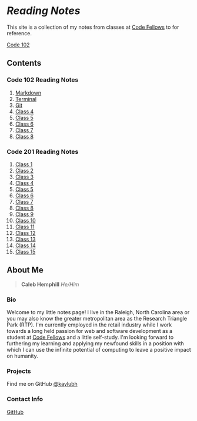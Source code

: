 # ***Reading Notes***

This site is a collection of my notes from classes at [Code Fellows](https://www.codefellows.org/) to for reference.

[Code 102](#code-102-reading-notes)

## Contents

### Code 102 Reading Notes

1. [Markdown](/code-102/class-01.md)
2. [Terminal](/code-102/class-02.md)
3. [Git](/code-102/class-03.md)
4. [Class 4](/code-102/class-04.md)
5. [Class 5](/code-102/class-05.md)
6. [Class 6](/code-102/class-06.md)
7. [Class 7](/code-102/class-07.md)
8. [Class 8](/code-102/class-08.md)

### Code 201 Reading Notes

1. [Class 1](/code-102/class-01.md)
2. [Class 2](/code-102/class-02.md)
3. [Class 3](/code-102/class-03.md)
4. [Class 4](/code-102/class-04.md)
5. [Class 5](/code-102/class-05.md)
6. [Class 6](/code-102/class-06.md)
7. [Class 7](/code-102/class-07.md)
8. [Class 8](/code-102/class-08.md)
9. [Class 9](/code-102/class-09.md)
10. [Class 10](/code-102/class-10.md)
11. [Class 11](/code-102/class-11.md)
12. [Class 12](/code-102/class-12.md)
13. [Class 13](/code-102/class-13.md)
14. [Class 14](/code-102/class-14.md)
15. [Class 15](/code-102/class-15.md)

## **About Me**

> **Caleb Hemphill**
*He/Him*

### Bio

Welcome to my little notes page! I live in the Raleigh, North Carolina area or you may also know the greater metropolitan area as the Research Triangle Park (RTP). I'm currently employed in the retail industry while I work towards a long held passion for web and software development as a student at [Code Fellows](https://www.codefellows.org/) and a little self-study. I'm looking forward to furthering my learning and applying my newfound skills in a position with which I can use the infinite potential of computing to leave a positive impact on humanity.

### Projects

Find me on GitHub [@kaylubh](https://github.com/kaylubh)

### Contact Info

[GitHub](https://github.com/kaylubh)
